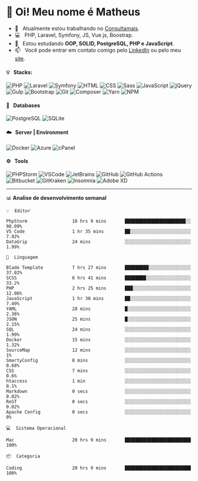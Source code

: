 # 👋 Oi! Meu nome é Matheus

- 🔭 &nbsp; Atualmente estou trabalhando no [Consultamais](https://consultamais.com.br/).
- 💻 &nbsp; PHP, Laravel, Symfony, JS, Vue.js, Boostrap.
- 🌱 &nbsp; Estou estudando **OOP, SOLID, PostgreSQL, PHP e JavaScript**.
- 📫 &nbsp; Você pode entrar em contato comigo pelo [LinkedIn](https://www.linkedin.com/in/matheuscamargoxavier/) ou pelo meu [site](https://matheuscamargo.co).

#### 💡 &nbsp; Stacks:
![PHP](https://img.shields.io/badge/-PHP-777BB4?&logo=php&logoColor=FFFFFF)
![Laravel](https://img.shields.io/badge/-Laravel-FF2D20?&logo=laravel&logoColor=FFFFFF)
![Symfony](https://img.shields.io/badge/-Symfony-000000?&logo=symfony&logoColor=FFFFFF)
![HTML](https://img.shields.io/badge/-HTML-E34F26?&logo=html5&logoColor=FFFFFF)
![CSS](https://img.shields.io/badge/-CSS-1572B6?&logo=css3&logoColor=FFFFFF)
![Sass](https://img.shields.io/badge/-Sass-CC6699?&logo=sass&logoColor=FFFFFF)
![JavaScript](https://img.shields.io/badge/-JavaScript-F7DF1E?&logo=javascript&logoColor=FFFFFF)
![jQuery](https://img.shields.io/badge/-jQuery-0769AD?&logo=jquery&logoColor=FFFFFF)
![Gulp](https://img.shields.io/badge/-Gulp-CF4647?&logo=gulp&logoColor=FFFFFF)
![Bootstrap](https://img.shields.io/badge/-Bootstrap-7952B3?&logo=bootstrap&logoColor=FFFFFF)
![Git](https://img.shields.io/badge/-Git-F05032?&logo=git&logoColor=FFFFFF)
![Composer](https://img.shields.io/badge/-Composer-885630?&logo=composer&logoColor=FFFFFF)
![Yarn](https://img.shields.io/badge/-Yarn-2C8EBB?&logo=yarn&logoColor=FFFFFF)
![NPM](https://img.shields.io/badge/-npm-CB3837?&logo=npm&logoColor=FFFFFF)

#### 💾 &nbsp; Databases
![PostgreSQL](https://img.shields.io/badge/-PostgreSQL-336791?&logo=PostgreSQL&logoColor=FFFFFF)
![SQLite](https://img.shields.io/badge/-SQLite-003B57?&logo=SQLite&logoColor=FFFFFF)

#### ☁️ &nbsp; Server | Environment
![Docker](https://img.shields.io/badge/-Docker-2496ED?&logo=docker&logoColor=FFFFFF)
![Azure](https://img.shields.io/badge/-Azure-0089D6?&logo=microsoft%20azure&logoColor=FFFFFF)
![cPanel](https://img.shields.io/badge/-cPanel-FF6C2C?&logo=cpanel&logoColor=FFFFFF)

#### ⚙️ &nbsp; Tools
![PHPStorm](https://img.shields.io/badge/-PHPStorm-000000?&logo=PHPStorm&logoColor=FFFFFF)
![VSCode](https://img.shields.io/badge/-VSCode-007ACC?&logo=Visual%20Studio%20Code&logoColor=FFFFFF) 
![JetBrains](https://img.shields.io/badge/-JetBrains-000000?&logo=jetbrains&logoColor=FFFFFF) 
![GitHub](https://img.shields.io/badge/-GitHub-181717?&logo=github&logoColor=FFFFFF) 
![GitHub Actions](https://img.shields.io/badge/-GitHub%20Actions-181717?&logo=GitHub%20Actions&logoColor=FFFFFF) 
![Bitbucket](https://img.shields.io/badge/-Bitbucket-0052CC?&logo=bitbucket&logoColor=FFFFFF)
![GitKraken](https://img.shields.io/badge/-GitKraken-179287?&logo=GitKraken&logoColor=FFFFFF)
![Insomnia](https://img.shields.io/badge/-Insomnia-5849BE?&logo=Insomnia&logoColor=FFFFFF)
![Adobe XD](https://img.shields.io/badge/-Adobe%20XD-FF61F6?&logo=adobe%20xd&logoColor=FFFFFF) 
_______

📊  **Analise de desenvolvimento semanal**
```text
💡  Editor

PhpStorm                 18 hrs 9 mins       ███████████████████████░░     90.09%
VS Code                  1 hr 35 mins        ██░░░░░░░░░░░░░░░░░░░░░░░      7.92%
DataGrip                 24 mins             ░░░░░░░░░░░░░░░░░░░░░░░░░      1.99%
```
```text
💬  Linguagem

Blade Template           7 hrs 27 mins       █████████░░░░░░░░░░░░░░░░     37.02%
SCSS                     6 hrs 41 mins       ████████░░░░░░░░░░░░░░░░░      33.2%
PHP                      2 hrs 25 mins       ███░░░░░░░░░░░░░░░░░░░░░░     12.06%
JavaScript               1 hr 30 mins        ██░░░░░░░░░░░░░░░░░░░░░░░      7.49%
YAML                     28 mins             █░░░░░░░░░░░░░░░░░░░░░░░░      2.36%
JSON                     25 mins             █░░░░░░░░░░░░░░░░░░░░░░░░      2.15%
SQL                      24 mins             ░░░░░░░░░░░░░░░░░░░░░░░░░      1.99%
Docker                   15 mins             ░░░░░░░░░░░░░░░░░░░░░░░░░      1.32%
SourceMap                12 mins             ░░░░░░░░░░░░░░░░░░░░░░░░░         1%
SmartyConfig             8 mins              ░░░░░░░░░░░░░░░░░░░░░░░░░      0.68%
CSS                      7 mins              ░░░░░░░░░░░░░░░░░░░░░░░░░       0.6%
htaccess                 1 min               ░░░░░░░░░░░░░░░░░░░░░░░░░       0.1%
Markdown                 0 secs              ░░░░░░░░░░░░░░░░░░░░░░░░░      0.02%
ReST                     0 secs              ░░░░░░░░░░░░░░░░░░░░░░░░░      0.02%
Apache Config            0 secs              ░░░░░░░░░░░░░░░░░░░░░░░░░         0%
```
```text
💻  Sistema Operacional

Mac                      20 hrs 9 mins       █████████████████████████       100%
```
```text
📦  Categoria

Coding                   20 hrs 9 mins       █████████████████████████       100%
```
